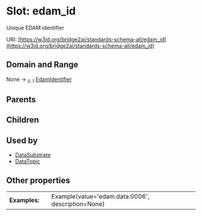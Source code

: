 
# Slot: edam_id


Unique EDAM identifier

URI: [https://w3id.org/bridge2ai/standards-schema-all/edam_id](https://w3id.org/bridge2ai/standards-schema-all/edam_id)


## Domain and Range

None &#8594;  <sub>0..1</sub> [EdamIdentifier](types/EdamIdentifier.md)

## Parents


## Children


## Used by

 * [DataSubstrate](DataSubstrate.md)
 * [DataTopic](DataTopic.md)

## Other properties

|  |  |  |
| --- | --- | --- |
| **Examples:** | | Example(value='edam.data:0006', description=None) |


